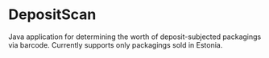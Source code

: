 # DepositScan
Java application for determining the worth of deposit-subjected packagings via barcode. Currently supports only packagings sold in Estonia.
